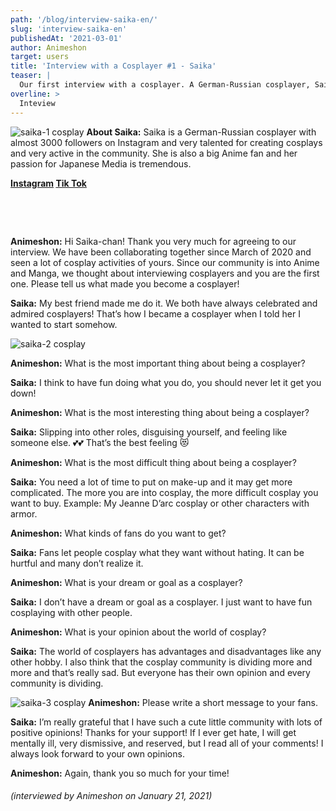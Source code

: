 ```yaml
---
path: '/blog/interview-saika-en/'
slug: 'interview-saika-en'
publishedAt: '2021-03-01'
author: Animeshon
target: users
title: 'Interview with a Cosplayer #1 - Saika'
teaser: |
  Our first interview with a cosplayer. A German-Russian cosplayer, Saika-chan is revealing her cosplay life.
overline: >
  Inteview
---
```


![saika-1 cosplay](/blog/2021-03-01-interview-saika/saika-1.jpg#left)
**About Saika:**
Saika is a German-Russian cosplayer with almost 3000 followers on Instagram and very talented for creating cosplays and very active in the community. She is also a big Anime fan and her passion for Japanese Media is tremendous.

**[Instagram](https://www.instagram.com/saika.virus/)  [Tik Tok](https://tiktok.com/@saika.virus)**

&nbsp;

&nbsp;

**Animeshon:** Hi Saika-chan! Thank you very much for agreeing to our interview. We have been collaborating together since March of 2020 and seen a lot of cosplay activities of yours. Since our community is into Anime and Manga, we thought about interviewing cosplayers and you are the first one. Please tell us what made you become a cosplayer!

**Saika:** My best friend made me do it. We both have always celebrated and admired cosplayers! That’s how I became a cosplayer when I told her I wanted to start somehow.

![saika-2 cosplay](/blog/2021-03-01-interview-saika/saika-2.jpg#left)

**Animeshon:**  What is the most important thing about being a cosplayer?

**Saika:** I think to have fun doing what you do, you should never let it get you down!

**Animeshon:**  What is the most interesting thing about being a cosplayer?

**Saika:** Slipping into other roles, disguising yourself, and feeling like someone else. :two_hearts::two_hearts: That’s the best feeling :heart_eyes_cat:

**Animeshon:**  What is the most difficult thing about being a cosplayer?

**Saika:** You need a lot of time to put on make-up and it may get more complicated. The more you are into cosplay, the more difficult cosplay you want to buy. Example: My Jeanne D’arc cosplay or other characters with armor.

**Animeshon:** What kinds of fans do you want to get?

**Saika:** Fans let people cosplay what they want without hating. It can be hurtful and many don’t realize it.

**Animeshon:**  What is your dream or goal as a cosplayer?

**Saika:** I don’t have a dream or goal as a cosplayer. I just want to have fun cosplaying with other people.

**Animeshon:**  What is your opinion about the world of cosplay?

**Saika:** The world of cosplayers has advantages and disadvantages like any other hobby. I also think that the cosplay community is dividing more and more and that’s really sad. But everyone has their own opinion and every community is dividing.

![saika-3 cosplay](/blog/2021-03-01-interview-saika/saika-3.jpg#right)
**Animeshon:**  Please write a short message to your fans.

**Saika:** I’m really grateful that I have such a cute little community with lots of positive opinions! Thanks for your support! If I ever get hate, I will get mentally ill, very dismissive, and reserved, but I read all of your comments! I always look forward to your own opinions.

**Animeshon:**  Again, thank you so much for your time!

###### *(interviewed by Animeshon on January 21, 2021)*